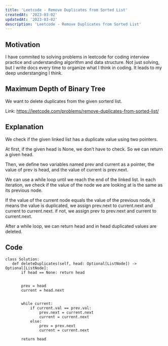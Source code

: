```yaml
---
title: 'Leetcode - Remove Duplicates from Sorted List'
createdAt: '2023-03-02'
updatedAt: '2023-03-02'
description: 'Leetcode - Remove Duplicates from Sorted List'
---
```


## Motivation

I have commited to solving problems in leetcode for coding interview practice and understanding algorithm and data structure.
Not just solving, but I write docs every time to organize what I think in coding. It leads to my deep understanging I think.

## Maximum Depth of Binary Tree

We want to delete duplicates from the given sorterd list.

Link: https://leetcode.com/problems/remove-duplicates-from-sorted-list/

## Explanation

We check if the given linked list has a duplicate value using two pointers.

At first, if the given head is None, we don’t have to check. So we can return a given head.

Then, we define two variables named prev and current as a pointer, the value of prev is head, and the value of current is prev.next.

We can use a while loop until we reach the end of the linked list.
In each iteration, we check if the value of the node we are looking at is the same as its previous node.

If the value of the current node equals the value of the previous node, it means the value is duplicated, we assign prev.next to current.next and current to current.next. if not, we assign prev to prev.next and current to current.next.

After a while loop, we can return head and in head duplicated values are deleted.

## Code

```
class Solution:
   def deleteDuplicates(self, head: Optional[ListNode]) -> Optional[ListNode]:
       if head == None: return head


       prev = head
       current = head.next


       while current:
           if current.val == prev.val:
               prev.next = current.next
               current = current.next
           else:
               prev = prev.next
               current = current.next

       return head

```

